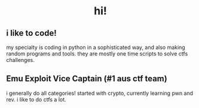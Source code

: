 <div align="center">
 <h1>hi!</h1>
</div>

## i like to code!
my specialty is coding in python in a sophisticated way, and also making random programs and tools. they are mostly one time scripts to solve ctfs challenges.

## Emu Exploit Vice Captain (#1 aus ctf team)
i generally do all categories! started with crypto, currently learning pwn and rev.
i like to do ctfs a lot. 
